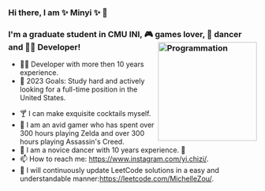 
### Hi there, I am ✨ Minyi ✨ 👋

### I'm a graduate student in CMU INI, :video_game: games lover, 💃 dancer and 👩‍💻 Developer! <img align="right" src="https://github.com/MinyiZou/MInyiZou/assets/104998797/a8e0aa3f-d5f9-48d1-a09e-b4abff614f5e" alt="Programmation" width="200" />



- 👩‍💻 Developer with more then 10 years experience.
- 🥅 2023 Goals: Study hard and actively looking for a full-time position in the United States.
<!--- 🔭 I’m currently working as an intern on Kasten by Veeam | #1 kuernates Backup.-->
- 🍸 I can make exquisite cocktails myself.
- 👑 I am an avid gamer who has spent over 300 hours playing Zelda and over 300 hours playing Assassin's Creed.
- 💃 I am a novice dancer with 10 years experience. :slightly_smiling_face:
- 📫 How to reach me: https://www.instagram.com/yi.chizi/.
- 🤝 I will continuously update LeetCode solutions in a easy and understandable manner:https://leetcode.com/MichelleZou/.




<!--
**MinyiZou/MInyiZou** is a ✨ _special_ ✨ repository because its `README.md` (this file) appears on your GitHub profile.
-->
